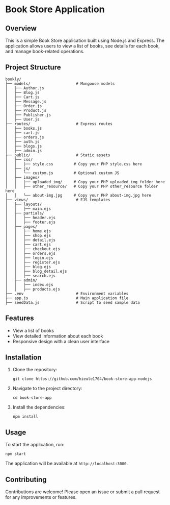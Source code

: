# Book Store Application

## Overview

This is a simple Book Store application built using Node.js and Express. The application allows users to view a list of books, see details for each book, and manage book-related operations.

## Project Structure

```
bookly/
├── models/                    # Mongoose models
│   ├── Author.js
│   ├── Blog.js
│   ├── Cart.js
│   ├── Message.js
│   ├── Order.js
│   ├── Product.js
│   ├── Publisher.js
│   ├── User.js
├── routes/                    # Express routes
│   ├── books.js
│   ├── cart.js
│   ├── orders.js
│   ├── auth.js
│   ├── blogs.js
│   ├── admin.js
├── public/                    # Static assets
│   ├── css/
│   │   ├── style.css         # Copy your PHP style.css here
│   ├── js/
│   │   └── custom.js         # Optional custom JS
│   ├── images/
│   │   ├── uploaded_img/     # Copy your PHP uploaded_img folder here
│   │   ├── other_resource/   # Copy your PHP other_resource folder here
│   │   └── about-img.jpg     # Copy your PHP about-img.jpg here
├── views/                     # EJS templates
│   ├── layouts/
│   │   ├── main.ejs
│   ├── partials/
│   │   ├── header.ejs
│   │   ├── footer.ejs
│   ├── pages/
│   │   ├── home.ejs
│   │   ├── shop.ejs
│   │   ├── detail.ejs
│   │   ├── cart.ejs
│   │   ├── checkout.ejs
│   │   ├── orders.ejs
│   │   ├── login.ejs
│   │   ├── register.ejs
│   │   ├── blog.ejs
│   │   ├── blog_detail.ejs
│   │   ├── search.ejs
│   ├── admin/
│   │   ├── index.ejs
│   │   ├── products.ejs
├── .env                       # Environment variables
├── app.js                     # Main application file
├── seedData.js                # Script to seed sample data
```

## Features

- View a list of books
- View detailed information about each book
- Responsive design with a clean user interface

## Installation

1. Clone the repository:
   ```
   git clone https://github.com/hieule1704/book-store-app-nodejs
   ```
2. Navigate to the project directory:
   ```
   cd book-store-app
   ```
3. Install the dependencies:
   ```
   npm install
   ```

## Usage

To start the application, run:

```
npm start
```

The application will be available at `http://localhost:3000`.

## Contributing

Contributions are welcome! Please open an issue or submit a pull request for any improvements or features.
